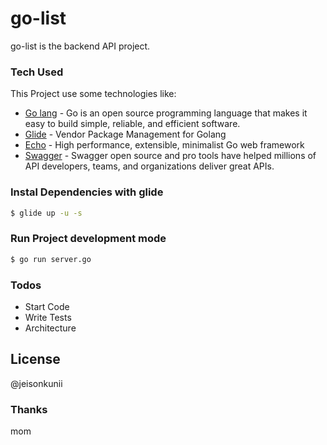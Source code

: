 # go-list

go-list is the backend API project. 

### Tech Used

This Project use some technologies like:

* [Go lang] - Go is an open source programming language that makes it easy to build simple, reliable, and efficient software.
* [Glide] - Vendor Package Management for Golang
* [Echo] - High performance, extensible, minimalist Go web framework
* [Swagger] - Swagger open source and pro tools have helped millions of API developers, teams, and organizations deliver great APIs.


### Instal Dependencies with glide
```sh
$ glide up -u -s
```

### Run Project development mode
```sh
$ go run server.go
```

### Todos
 - Start Code
 - Write Tests
 - Architecture

License
----

@jeisonkunii

### Thanks
mom


[//]: # (These are reference links used in the body of this note and get stripped out when the markdown processor does its job. There is no need to format nicely because it shouldn't be seen. Thanks SO - http://stackoverflow.com/questions/4823468/store-comments-in-markdown-syntax)


   [Go lang]: <https://golang.org/>
   [Glide]: <https://github.com/Masterminds/glide>
   [Swagger]: <https://swagger.io/>
   [Echo]: <https://echo.labstack.com>